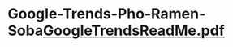 # Google-Trends-Pho-Ramen-Soba[GoogleTrendsReadMe.pdf](https://github.com/afrah-saeed/Google-Trends-Pho-Ramen-Soba/files/11394179/GoogleTrendsReadMe.pdf)
